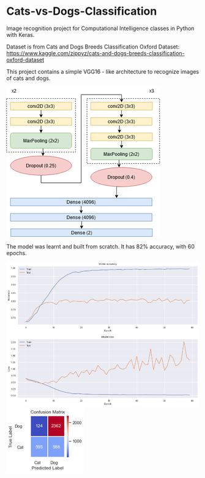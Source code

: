 # Cats-vs-Dogs-Classification

Image recognition project for Computational Intelligence classes in Python with Keras.

Dataset is from Cats and Dogs Breeds Classification Oxford Dataset:
https://www.kaggle.com/zippyz/cats-and-dogs-breeds-classification-oxford-dataset

This project contains a simple VGG16 - like architecture to recognize images of cats and dogs.

![Model](/charts/model.png?raw=true "Graph of a model")

The model was learnt and built from scratch.
It has 82% accuracy, with 60 epochs.

![Acc](/charts/accuracy.png?raw=true "Accuracy graph")
![Loss](/charts/loss.png?raw=true "Loss graph")
![Conf](/charts/conf_matrix.png?raw=true "Confusion Matrix")
